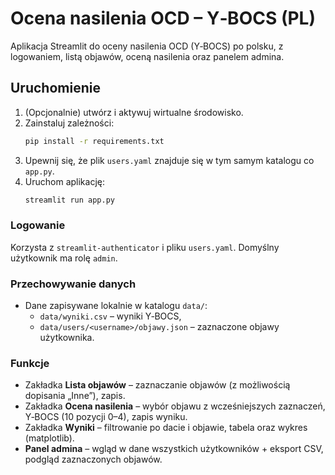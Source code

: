 
# Ocena nasilenia OCD – Y‑BOCS (PL)

Aplikacja Streamlit do oceny nasilenia OCD (Y‑BOCS) po polsku, z logowaniem, listą objawów, oceną nasilenia oraz panelem admina.

## Uruchomienie

1. (Opcjonalnie) utwórz i aktywuj wirtualne środowisko.
2. Zainstaluj zależności:
   ```bash
   pip install -r requirements.txt
   ```
3. Upewnij się, że plik `users.yaml` znajduje się w tym samym katalogu co `app.py`.
4. Uruchom aplikację:
   ```bash
   streamlit run app.py
   ```

### Logowanie
Korzysta z `streamlit-authenticator` i pliku `users.yaml`. Domyślny użytkownik ma rolę `admin`.

### Przechowywanie danych
- Dane zapisywane lokalnie w katalogu `data/`:
  - `data/wyniki.csv` – wyniki Y‑BOCS,
  - `data/users/<username>/objawy.json` – zaznaczone objawy użytkownika.

### Funkcje
- Zakładka **Lista objawów** – zaznaczanie objawów (z możliwością dopisania „Inne”), zapis.
- Zakładka **Ocena nasilenia** – wybór objawu z wcześniejszych zaznaczeń, Y‑BOCS (10 pozycji 0–4), zapis wyniku.
- Zakładka **Wyniki** – filtrowanie po dacie i objawie, tabela oraz wykres (matplotlib).
- **Panel admina** – wgląd w dane wszystkich użytkowników + eksport CSV, podgląd zaznaczonych objawów.
